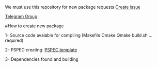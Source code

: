 We must use this repository for new package requests
[Create issue](https://github.com/SulinOS/rfp/issues/new/choose)


[Telegram Group](https://t.me/sulinos)

#How to create new package

1- Source code avaiable for compiling (Makefile Cmake Qmake build.sh ... required)

2- PSPEC creating: [PSPEC template](https://github.com/sulincix/pspec-template)

3- Dependencies found and building



